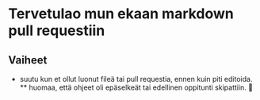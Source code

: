 # Tervetulao mun ekaan markdown pull requestiin
## Vaiheet
* suutu kun et ollut luonut fileä tai pull requestia, ennen kuin piti editoida.
** huomaa, että ohjeet oli epäselkeät tai edellinen oppitunti skipattiin.
:pizza:
